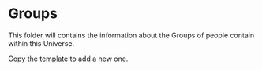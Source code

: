 # Groups

This folder will contains the information about the Groups of people contain within this Universe.

Copy the [template](https://github.com/the-great-stories/SpaceOperaUniverse/blob/master/Groups/__TEMPLATE.md) to add a new one.
